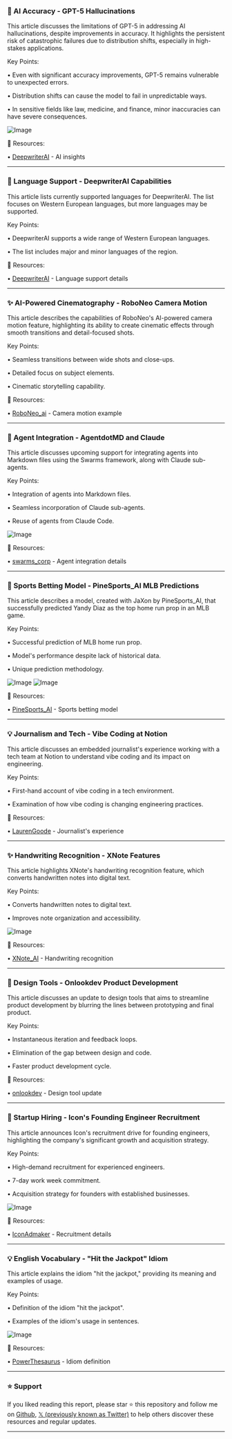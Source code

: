 ### 🤖 AI Accuracy - GPT-5 Hallucinations

This article discusses the limitations of GPT-5 in addressing AI hallucinations, despite improvements in accuracy.  It highlights the persistent risk of catastrophic failures due to distribution shifts, especially in high-stakes applications.


Key Points:

• Even with significant accuracy improvements, GPT-5 remains vulnerable to unexpected errors.


• Distribution shifts can cause the model to fail in unpredictable ways.


• In sensitive fields like law, medicine, and finance, minor inaccuracies can have severe consequences.


![Image](https://pbs.twimg.com/media/Gy53cTOboAE400l?format=png&name=small)

🔗 Resources:

• [DeepwriterAI](https://x.com/DeepwriterAI) - AI insights


---
### 🤖 Language Support - DeepwriterAI Capabilities

This article lists currently supported languages for DeepwriterAI.  The list focuses on Western European languages, but more languages may be supported.


Key Points:

• DeepwriterAI supports a wide range of Western European languages.


• The list includes major and minor languages of the region.



🔗 Resources:

• [DeepwriterAI](https://x.com/DeepwriterAI/status/1958754682379124864) - Language support details


---
### ✨ AI-Powered Cinematography - RoboNeo Camera Motion

This article describes the capabilities of RoboNeo's AI-powered camera motion feature, highlighting its ability to create cinematic effects through smooth transitions and detail-focused shots.


Key Points:

• Seamless transitions between wide shots and close-ups.


• Detailed focus on subject elements.


• Cinematic storytelling capability.



🔗 Resources:

• [RoboNeo_ai](https://x.com/RoboNeo_ai/status/1958728382428193190) -  Camera motion example


---
### 🚀 Agent Integration - AgentdotMD and Claude

This article discusses upcoming support for integrating agents into Markdown files using the Swarms framework, along with Claude sub-agents.


Key Points:

• Integration of agents into Markdown files.


• Seamless incorporation of Claude sub-agents.


• Reuse of agents from Claude Code.



![Image](https://pbs.twimg.com/media/Gy2lAwbbkAEbRzn?format=jpg&name=small)

🔗 Resources:

• [swarms_corp](https://x.com/swarms_corp/status/1958403944432177546) - Agent integration details


---
### 🚀 Sports Betting Model - PineSports_AI MLB Predictions

This article describes a model, created with JaXon by PineSports_AI, that successfully predicted Yandy Diaz as the top home run prop in an MLB game.


Key Points:

• Successful prediction of MLB home run prop.


• Model's performance despite lack of historical data.


• Unique prediction methodology.



![Image](https://pbs.twimg.com/media/Gy7G2jkWQAAUk1Z?format=jpg&name=small)
![Image](https://pbs.twimg.com/amplify_video_thumb/1958721528511463424/img/l8trHZVfUZYKXKU-.jpg)

🔗 Resources:

• [PineSports_AI](https://x.com/PineSports_AI) - Sports betting model


---
### 💡 Journalism and Tech - Vibe Coding at Notion

This article discusses an embedded journalist's experience working with a tech team at Notion to understand vibe coding and its impact on engineering.


Key Points:

• First-hand account of vibe coding in a tech environment.


• Examination of how vibe coding is changing engineering practices.



🔗 Resources:

• [LaurenGoode](https://x.com/LaurenGoode/status/1958532818130354649) - Journalist's experience


---
### ✨ Handwriting Recognition - XNote Features

This article highlights XNote's handwriting recognition feature, which converts handwritten notes into digital text.


Key Points:

• Converts handwritten notes to digital text.


• Improves note organization and accessibility.



![Image](https://pbs.twimg.com/amplify_video_thumb/1958546220223188993/img/4nXQ9R4UCgbfO5e2.jpg)

🔗 Resources:

• [XNote_AI](https://x.com/XNote_AI/status/1958546581747093772) -  Handwriting recognition


---
### 🚀 Design Tools - Onlookdev Product Development

This article discusses an update to design tools that aims to streamline product development by blurring the lines between prototyping and final product.


Key Points:

• Instantaneous iteration and feedback loops.


• Elimination of the gap between design and code.


• Faster product development cycle.



🔗 Resources:

• [onlookdev](https://x.com/onlookdev/status/1958282159225278655) - Design tool update


---
### 🚀 Startup Hiring - Icon's Founding Engineer Recruitment

This article announces Icon's recruitment drive for founding engineers, highlighting the company's significant growth and acquisition strategy.


Key Points:

• High-demand recruitment for experienced engineers.


• 7-day work week commitment.


• Acquisition strategy for founders with established businesses.



![Image](https://pbs.twimg.com/media/Gy0ym53W4AAwwv0?format=jpg&name=small)

🔗 Resources:

• [IconAdmaker](https://x.com/IconAdmaker) -  Recruitment details


---
### 💡 English Vocabulary - "Hit the Jackpot" Idiom

This article explains the idiom "hit the jackpot," providing its meaning and examples of usage.


Key Points:

• Definition of the idiom "hit the jackpot".


• Examples of the idiom's usage in sentences.



![Image](https://pbs.twimg.com/media/Gyzef0AWMAAHww-?format=jpg&name=small)

🔗 Resources:

• [PowerThesaurus](https://x.com/PowerThesaurus/status/1958184580428505521) - Idiom definition


---

### ⭐️ Support

If you liked reading this report, please star ⭐️ this repository and follow me on [Github](https://github.com/Drix10), [𝕏 (previously known as Twitter)](https://x.com/DRIX_10_) to help others discover these resources and regular updates.

---